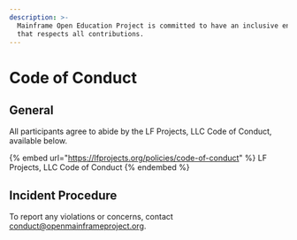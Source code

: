 ```yaml
---
description: >-
  Mainframe Open Education Project is committed to have an inclusive environment
  that respects all contributions.
---
```


# Code of Conduct

## General

All participants agree to abide by the LF Projects, LLC Code of Conduct, available below.

{% embed url="https://lfprojects.org/policies/code-of-conduct" %}
LF Projects, LLC Code of Conduct
{% endembed %}

## Incident Procedure

To report any violations or concerns, contact [conduct@openmainframeproject.org](mailto:conduct@openmainframeproject.org).

